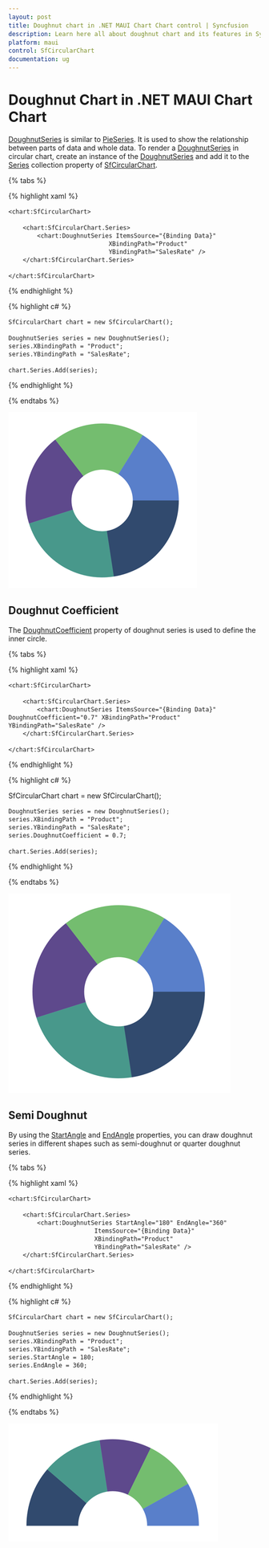 ```yaml
---
layout: post
title: Doughnut chart in .NET MAUI Chart Chart control | Syncfusion
description: Learn here all about doughnut chart and its features in Syncfusion .NET MAUI Chart Chart (SfCircularChart) control.
platform: maui
control: SfCircularChart
documentation: ug
---
```


# Doughnut Chart in .NET MAUI Chart Chart

[DoughnutSeries](https://help.syncfusion.com/cr/maui/Syncfusion.Maui.Charts.DoughnutSeries.html) is similar to [PieSeries](https://help.syncfusion.com/cr/maui/Syncfusion.Maui.Charts.PieSeries.html). It is used to show the relationship between parts of data and whole data. To render a [DoughnutSeries](https://help.syncfusion.com/cr/maui/Syncfusion.Maui.Charts.DoughnutSeries.html) in circular chart, create an instance of the [DoughnutSeries](https://help.syncfusion.com/cr/maui/Syncfusion.Maui.Charts.DoughnutSeries.html) and add it to the [Series](https://help.syncfusion.com/cr/maui/Syncfusion.Maui.Charts.SfCircularChart.html#Syncfusion_Maui_Charts_SfCircularChart_Series) collection property of [SfCircularChart](https://help.syncfusion.com/cr/maui/Syncfusion.Maui.Charts.SfCircularChart.html).

{% tabs %}

{% highlight xaml %}

    <chart:SfCircularChart>

        <chart:SfCircularChart.Series>
            <chart:DoughnutSeries ItemsSource="{Binding Data}" 
                                XBindingPath="Product" 
                                YBindingPath="SalesRate" />
        </chart:SfCircularChart.Series>

    </chart:SfCircularChart>

{% endhighlight %}

{% highlight c# %}

    SfCircularChart chart = new SfCircularChart();

    DoughnutSeries series = new DoughnutSeries();
    series.XBindingPath = "Product";
    series.YBindingPath = "SalesRate";

    chart.Series.Add(series);

{% endhighlight %}

{% endtabs %}

![Doughnut chart type in MAUI Chart](Chart-Types_images/maui_doughnut_chart.png)

## Doughnut Coefficient

The [DoughnutCoefficient](https://help.syncfusion.com/cr/maui/Syncfusion.Maui.Charts.DoughnutSeries.html#Syncfusion_Maui_Charts_DoughnutSeries_DoughnutCoefficient) property of doughnut series is used to define the inner circle.

{% tabs %}

{% highlight xaml %}

    <chart:SfCircularChart>

        <chart:SfCircularChart.Series>
            <chart:DoughnutSeries ItemsSource="{Binding Data}" DoughnutCoefficient="0.7" XBindingPath="Product" YBindingPath="SalesRate" />
        </chart:SfCircularChart.Series>

    </chart:SfCircularChart>

{% endhighlight %}

{% highlight c# %}

SfCircularChart chart = new SfCircularChart();

    DoughnutSeries series = new DoughnutSeries();
    series.XBindingPath = "Product";
    series.YBindingPath = "SalesRate";
    series.DoughnutCoefficient = 0.7;

    chart.Series.Add(series);

{% endhighlight %}

{% endtabs %}

![Doughnut chart with coefficient in MAUI Chart](Chart-Types_images/maui_doughnut_chart_circularcoefficient.png)

## Semi Doughnut

By using the [StartAngle](https://help.syncfusion.com/cr/maui/Syncfusion.Maui.Charts.CircularSeries.html#Syncfusion_Maui_Charts_CircularSeries_StartAngle) and [EndAngle](https://help.syncfusion.com/cr/maui/Syncfusion.Maui.Charts.CircularSeries.html#Syncfusion_Maui_Charts_CircularSeries_EndAngle) properties, you can draw doughnut series in different shapes such as semi-doughnut or quarter doughnut series.

{% tabs %}

{% highlight xaml %}

    <chart:SfCircularChart>

        <chart:SfCircularChart.Series>
            <chart:DoughnutSeries StartAngle="180" EndAngle="360"
                            ItemsSource="{Binding Data}"
                            XBindingPath="Product" 
                            YBindingPath="SalesRate" />
        </chart:SfCircularChart.Series>

    </chart:SfCircularChart>
    
{% endhighlight %}

{% highlight c# %}

    SfCircularChart chart = new SfCircularChart();

    DoughnutSeries series = new DoughnutSeries();
    series.XBindingPath = "Product";
    series.YBindingPath = "SalesRate";
    series.StartAngle = 180;
    series.EndAngle = 360;

    chart.Series.Add(series);

{% endhighlight %}

{% endtabs %}

![Semi doughnut chart in MAUI Chart](Chart-Types_images/maui_semi_doughnut_chart.png)